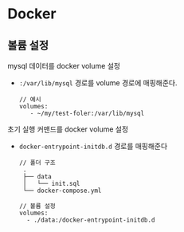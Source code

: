# Docker
## 볼륨 설정
mysql 데이터를 docker volume 설정
- `:/var/lib/mysql` 경로를 volume 경로에 매핑해준다. 
   ```
   // 예시
   volumes:
      - ~/my/test-foler:/var/lib/mysql
   ```

초기 실행 커맨드를 docker volume 설정
- `docker-entrypoint-initdb.d` 경로를 매핑해준다
   ```
   // 폴더 구조
    .
    ├── data
    │   └── init.sql
    └── docker-compose.yml

   // 볼륨 설정
   volumes:
     - ./data:/docker-entrypoint-initdb.d
   ```